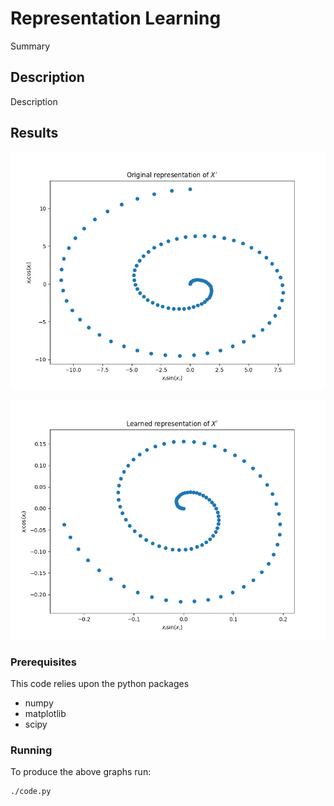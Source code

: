 # Representation Learning

Summary

## Description

Description

## Results

![All data sets](images/original.png)

![Subset data sets](images/learned.png)

### Prerequisites

This code relies upon the python packages
* numpy
* matplotlib
* scipy

### Running

To produce the above graphs run:

```
./code.py
```
